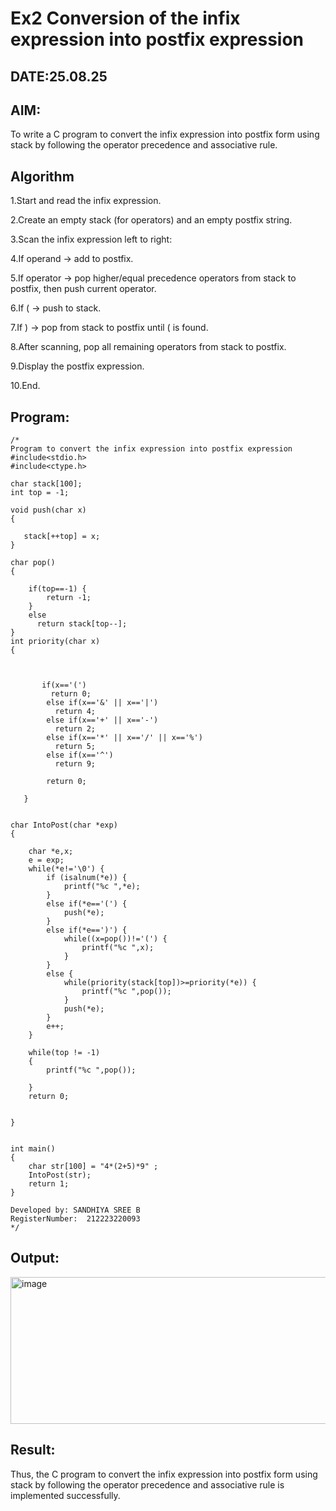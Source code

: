 # Ex2 Conversion of the infix expression into postfix expression
## DATE:25.08.25
## AIM:
To write a C program to convert the infix expression into postfix form using stack by following the operator precedence and associative rule.

## Algorithm
1.Start and read the infix expression.

2.Create an empty stack (for operators) and an empty postfix string.

3.Scan the infix expression left to right:

4.If operand → add to postfix.

5.If operator → pop higher/equal precedence operators from stack to postfix, then push current operator.

6.If ( → push to stack.

7.If ) → pop from stack to postfix until ( is found.

8.After scanning, pop all remaining operators from stack to postfix.

9.Display the postfix expression.

10.End. 

## Program:
```
/*
Program to convert the infix expression into postfix expression
#include<stdio.h>
#include<ctype.h>

char stack[100];
int top = -1;

void push(char x)
{
  
   stack[++top] = x;
}

char pop()
{
   
    if(top==-1) {
        return -1;
    }
    else 
      return stack[top--]; 
}
int priority(char x)
{
    
    
  
       if(x=='(')
         return 0;
        else if(x=='&' || x=='|')
          return 4;
        else if(x=='+' || x=='-')
          return 2;
        else if(x=='*' || x=='/' || x=='%')
          return 5;
        else if(x=='^')
          return 9;
        
        return 0;
       
   }
    

char IntoPost(char *exp)
{
  
    char *e,x;
    e = exp;
    while(*e!='\0') {
        if (isalnum(*e)) {
            printf("%c ",*e);
        }
        else if(*e=='(') {
            push(*e);
        }
        else if(*e==')') {
            while((x=pop())!='(') {
                printf("%c ",x);
            }
        }
        else {
            while(priority(stack[top])>=priority(*e)) {
                printf("%c ",pop());
            }
            push(*e);
        }
        e++;
    }
    
    while(top != -1)
    {
        printf("%c ",pop());
      
    }
    return 0;

    
}


int main()
{
    char str[100] = "4*(2+5)*9" ;
    IntoPost(str);
    return 1;
}

Developed by: SANDHIYA SREE B
RegisterNumber:  212223220093
*/
```

## Output:

<img width="1160" height="235" alt="image" src="https://github.com/user-attachments/assets/59840ed2-8c23-48b4-8184-e835ee3c8d8e" />


## Result:
Thus, the C program to convert the infix expression into postfix form using stack by following the operator precedence and associative rule is implemented successfully.
